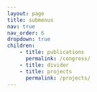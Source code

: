 ```yaml
---
layout: page
title: submenus
nav: true
nav_order: 6
dropdown: true
children: 
    - title: publications
      permalink: /congress/
    - title: divider
    - title: projects
      permalink: /projects/
---
```

